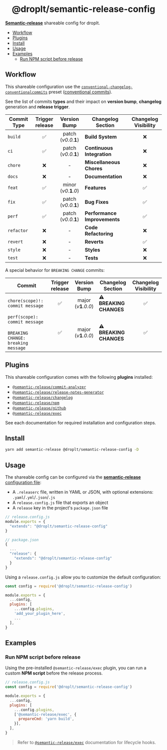 <h1 align="center">@droplt/semantic-release-config</h1>

[**Semantic-release**](https://github.com/semantic-release/semantic-release) shareable config for droplt.

- [Workflow](#workflow)
- [Plugins](#plugins)
- [Install](#install)
- [Usage](#usage)
- [Examples](#examples)
  - [Run NPM script before release](#run-npm-script-before-release)

## Workflow

This shareable configuration use the [`conventional-changelog-conventionalcommits`](https://github.com/conventional-changelog/conventional-changelog/tree/master/packages/conventional-changelog-conventionalcommits) preset ([conventional commits](https://www.conventionalcommits.org/en/v1.0.0/)).

See the list of commits **types** and their impact on **version bump**, **changelog** generation and **release trigger**.

| Commit Type |  Trigger release   |      Version Bump      | Changelog Section            | Changelog Visibility |
| ----------- | :----------------: | :--------------------: | ---------------------------- | :------------------: |
| `build`     |         ✅         |  patch (_v0.0._**1**)  | **Build System**             |          ❌          |
| `ci`        |         ✅         |  patch (_v0.0._**1**)  | **Continuous Integration**   |          ❌          |
| `chore`     |         ❌         |           -            | **Miscellaneous Chores**     |          ❌          |
| `docs`      |         ❌         |           -            | **Documentation**            |          ❌          |
| `feat`      |         ✅         | minor (_v0._**1**_.0_) | **Features**                 |          ✅          |
| `fix`       |         ✅         |  patch (_v0.0._**1**)  | **Bug Fixes**                |          ✅          |
| `perf`      |         ✅         |  patch (_v0.0._**1**)  | **Performance Improvements** |          ✅          |
| `refactor`  |         ❌         |           -            | **Code Refactoring**         |          ❌          |
| `revert`    |         ❌         |           -            | **Reverts**                  |          ✅          |
| `style`     |         ❌         |           -            | **Styles**                   |          ❌          |
| `test`      |         ❌         |           -            | **Tests**                    |          ❌          |

A special behavior for `BREAKING CHANGE` commits:

| Commit                                                                       |  Trigger release   |      Version Bump      | Changelog Section              | Changelog Visibility |
| ---------------------------------------------------------------------------- | :----------------: | :--------------------: | ------------------------------ | :------------------: |
| `chore(scope)!: commit message`                                              |         ✅         | major (_v_**1**_.0.0_) | **⚠️ BREAKING CHANGES**        |          ✅          |
| `perf(scope): commit message`<br /><br />`BREAKING CHANGE: breaking message` |         ✅         | major (_v_**1**_.0.0_) | **⚠️ BREAKING CHANGES**        |          ✅          |

## Plugins

This shareable configuration comes with the following **plugins** installed:

- [`@semantic-release/commit-analyzer`](https://github.com/semantic-release/commit-analyzer)
- [`@semantic-release/release-notes-generator`](https://github.com/semantic-release/release-notes-generator)
- [`@semantic-release/changelog`](https://github.com/semantic-release/changelog)
- [`@semantic-release/npm`](https://github.com/semantic-release/npm)
- [`@semantic-release/github`](https://github.com/semantic-release/github)
- [`@semantic-release/exec`](https://github.com/semantic-release/exec)

See each documentation for required installation and configuration steps.

## Install

```bash
yarn add semantic-release @droplt/semantic-release-config -D
```

## Usage

The shareable config can be configured via the [**semantic-release** configuration file](https://github.com/semantic-release/semantic-release/blob/master/docs/usage/configuration.md#configuration):

- A `.releaserc` file, written in YAML or JSON, with optional extensions: `.yaml`/`.yml`/`.json`/`.js`
- A `release.config.js` file that exports an object
- A `release` key in the project's `package.json` file

```js
// release.config.js
module.exports = {
  "extends": "@droplt/semantic-release-config"
}
```

```js
// package.json
{
  ...
  "release": {
    "extends": "@droplt/semantic-release-config"
  }
}
```

Using a `release.config.js` allow you to customize the default configuration:

```js
const config = require('@droplt/semantic-release-config')

module.exports = {
  ...config,
  plugins: [
    ...config.plugins,
    'add_your_plugin_here',
    ...
  ],
}
```

## Examples

### Run NPM script before release

Using the pre-installed `@semantic-release/exec` plugin, you can run a custom **NPM script** before the release process.

```js
// release.config.js
const config = require('@droplt/semantic-release-config')

module.exports = {
  ...config,
  plugins: [
    ...config.plugins,
    ['@semantic-release/exec', {
      prepareCmd: 'yarn build',
    }],
  ],
}
```

> Refer to [`@semantic-release/exec`](https://github.com/semantic-release/exec#options) documentation for lifecycle hooks.
